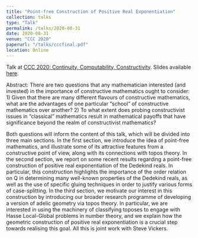 ```yaml
---
title: "Point-free Construction of Positive Real Exponentiation"
collection: talks
type: "Talk"
permalink: /talks/2020-08-31
date: 2020-08-31
venue: "CCC 2020"
paperurl: "/talks/cccfinal.pdf"
location: Online
---
```


Talk at <a href="http://cid.uni-trier.de/ccc-2020-continuity-computability-constructivity-from-logic-to-algorithms-faro-portugal-august-31-september-4-2020/" target ="_blank">CCC 2020: Continuity, Computability, Constructivity</a>. Slides available [here](/talks/cccfinal.pdf).

Abstract: There are two questions that any mathematician interested (and invested) in the importance of constructive mathematics ought to consider: 1) Given that there are many different flavours of constructive mathematics, what are the advantages of one particular “school” of constructive mathematics over another? 2) To what extent does probing constructivist issues in “classical” mathematics result in mathematical payoffs that have significance beyond the realm of constructivist mathematics?

Both questions will inform the content of this talk, which will be divided into three main sections. In the first section, we introduce the idea of point-free mathematics, and illustrate some of its attractive features from a constructive point of view, along with its connections with topos theory. In the second section, we report on some recent results regarding a point-free construction of positive real exponentiation of the Dedekind reals. In particular, this construction highlights the importance of the order relation on Q in determining many well-known properties of the Dedekind reals, as well as the use of specific gluing techniques in order to justify various forms of case-splitting. In the third section, we motivate our interest in this construction by introducing our broader research programme of developing a version of adelic geometry via topos theory. In particular, we are interested in using the machinery of classifying toposes to engage with Hasse Local-Global problems in number theory, and we explain how the geometric construction of positive real exponentiation is a crucial step towards realising this goal. All this is joint work with Steve Vickers. 



